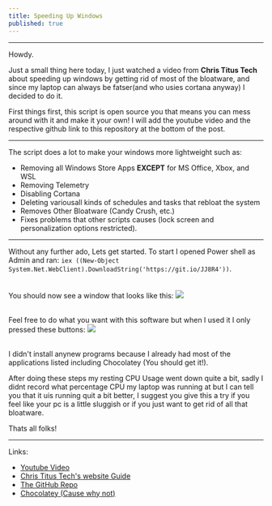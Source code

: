 ```yaml
---
title: Speeding Up Windows
published: true
---
```

---

Howdy.

Just a small thing here today, I just watched a video from **Chris Titus Tech** about speeding up windows by getting rid of most of the bloatware, and since my laptop can always be fatser(and who usies cortana anyway) I decided to do it.

First things first, this script is open source you that means you can mess around with it and make it your own! I will add the youtube video and the respective github link to this repository at the bottom of the post.

---
The script does a lot to make your windows more lightweight such as:

* Removing all Windows Store Apps **EXCEPT** for MS Office, Xbox, and WSL
* Removing Telemetry
* Disabling Cortana
* Deleting variousall kinds of schedules and tasks that rebloat the system
* Removes Other Bloatware (Candy Crush, etc.)
* Fixes problems that other scripts causes (lock screen and personalization options restricted).

---

Without any further ado, Lets get started. To start I opened Power shell as Admin and ran: `iex ((New-Object System.Net.WebClient).DownloadString('https://git.io/JJ8R4'))`.
<br/>
<br/>
<br/>
You should now see a window that looks like this:
![](https://github.com/ItalianSquirel/ItalianSquirel.github.io/raw/master/assets/bloat.JPG)
<br/>
<br/>

Feel free to do what you want with this software but when I used it I only pressed these buttons:
![](https://github.com/ItalianSquirel/ItalianSquirel.github.io/raw/master/assets/image_6483441.JPG)
<br/>
<br/>

I didn't install anynew programs because I already had most of the applications listed including Chocolatey (You should get it!).

After doing these steps my resting CPU Usage went down quite a bit, sadly I didnt record what percentage CPU my laptop was running at but I can tell you that it uis running quit a bit better, I suggest you give this a try if you feel like your pc is a little sluggish or if you just want to get rid of all that bloatware.

Thats all folks!

---
Links:

* [Youtube Video](https://www.youtube.com/watch?v=V27McA7ch6w&t=377s)
* [Chris Titus Tech's website Guide](https://christitus.com/windows-10-optimization-guide/#optimizing-windows-10-settings)
* [The GitHub Repo](https://github.com/ChrisTitusTech/win10script)
* [Chocolatey (Cause why not)](https://chocolatey.org/)